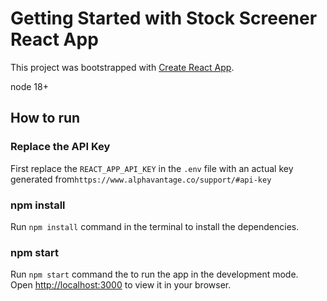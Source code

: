 # Getting Started with Stock Screener React App

This project was bootstrapped with [Create React App](https://github.com/facebook/create-react-app).

node 18+

## How to run


### Replace the API Key
First replace the `REACT_APP_API_KEY` in the `.env` file with an actual key generated from`https://www.alphavantage.co/support/#api-key`


### npm install

Run `npm install` command in the terminal to install the dependencies.

### npm start

Run `npm start` command the to run the app in the development mode.\
Open [http://localhost:3000](http://localhost:3000) to view it in your browser.
